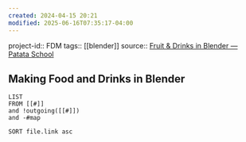 ```yaml
---
created: 2024-04-15 20:21
modified: 2025-06-16T07:35:17-04:00
---
```

project-id:: FDM
tags::  [[blender]]
source:: [Fruit & Drinks in Blender — Patata School](https://www.patataschool.com/fruit-drinks-in-blender)
## Making Food and Drinks in Blender

```dataview
LIST
FROM [[#]]
and !outgoing([[#]])
and -#map

SORT file.link asc
```
